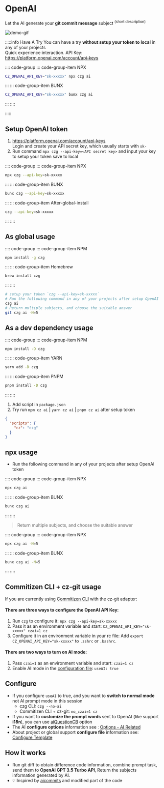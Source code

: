 # OpenAI <Badge type="info" text="GPT 3.5 Turbo Model「default」" />
Let the AI generate your **git commit message** subject <sup>(short description)</sup>

![demo-gif](https://user-images.githubusercontent.com/40693636/219867044-3ca9823d-9294-4e02-9a5b-624578844168.gif) <!-- size=720x309 -->

:::::info Have A Try
You can have a try **without setup your token to local** in any of your projects<br> Quick experience interaction. API Key: https://platform.openai.com/account/api-keys<br>

:::: code-group
::: code-group-item NPX

```sh
CZ_OPENAI_API_KEY="sk-xxxxx" npx czg ai
```

:::
::: code-group-item BUNX

```sh
CZ_OPENAI_API_KEY="sk-xxxxx" bunx czg ai
```

:::
::::

:::::

## Setup OpenAI token

1. https://platform.openai.com/account/api-keys <br>Login and create your API secret key, which usually starts with `sk-`
2. Run command `npx czg --api-key=<API secret key>` and input your key to setup your token save to local

:::: code-group
::: code-group-item NPX

```sh
npx czg --api-key=sk-xxxxx
```

:::
::: code-group-item BUNX

```sh
bunx czg --api-key=sk-xxxxx
```

:::
::: code-group-item After-global-install

```sh
czg --api-key=sk-xxxxx
```

:::
::::

## As global usage

:::: code-group
::: code-group-item NPM

```sh
npm install -g czg
```

:::
::: code-group-item Homebrew

```sh
brew install czg
```

:::
::::

```sh
# setup your token `czg --api-key=sk-xxxxx`
# Run the following command in any of your projects after setup OpenAI token
czg ai
# Return multiple subjects, and choose the suitable answer
git czg ai -N=5
```

## As a dev dependency usage

:::: code-group
::: code-group-item NPM

```sh
npm install -D czg
```

:::
::: code-group-item YARN

```sh
yarn add -D czg
```

:::
::: code-group-item PNPM

```sh
pnpm install -D czg
```

:::
::::

1. Add script in `package.json`<br>
2. Try run `npm cz ai` | `yarn cz ai` | `pnpm cz ai` after setup token
```json
{
  "scripts": {
    "cz": "czg"
  }
}
```

## npx usage

- Run the following command in any of your projects after setup OpenAI token

:::: code-group
::: code-group-item NPX

```sh
npx czg ai
```

:::
::: code-group-item BUNX

```sh
bunx czg ai
```

:::
::::

> Return multiple subjects, and choose the suitable answer

:::: code-group
::: code-group-item NPX

```sh
npx czg ai -N=5
```

:::
::: code-group-item BUNX

```sh
bunx czg ai -N=5
```

:::
::::

## Commitizen CLI + cz-git usage

If you are currently using [Commitizen CLI](https://github.com/commitizen/cz-cli) with the cz-git adapter:

#### There are three ways to configure the OpenAI API Key:
1. Run `czg` to configure it: `npx czg --api-key=sk-xxxxx`
2. Pass it as an environment variable and start: `CZ_OPENAI_API_KEY="sk-xxxxx" czai=1 cz`
3. Configure it in an environment variable in your rc file: Add `export CZ_OPENAI_API_KEY="sk-xxxxx"` to `.zshrc` or `.bashrc`.

#### There are two ways to turn on AI mode:
1. Pass `czai=1` as an environment variable and start: `czai=1 cz`
2. Enable AI mode in the [configuration file](/config/engineer#useai): `useAI: true`

## Configure
- If you configure `useAI` to true, and you want to **switch to normal mode** not AI prompt mode in this session
  - czg CLI: `czg --no-ai`
  - Commitizen CLI + cz-git: `no_czai=1 cz`
- If you want to **customize the prompt words** sent to OpenAI (like support **i18n**), you can use [aiQuestionCB](/config/engineer#aiquestioncb) option
- The AI **configure options** information see : [Options - AI Related](/config/engineer#useai)
- About project or global support **configure file** information see: [Configure Template](/config/#configure-template)

## How it works

- Run git diff to obtain difference code information, combine prompt task, send them to **OpenAI GPT 3.5 Turbo API**, Return the subjects information generated by AI.
- 💡 Inspired by [aicommits](https://github.com/Nutlope/aicommits) and modified part of the code
